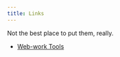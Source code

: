 ```yaml
---
title: Links
---
```


Not the best place to put them, really.

- [Web-work Tools](https://web-work.tools/)
